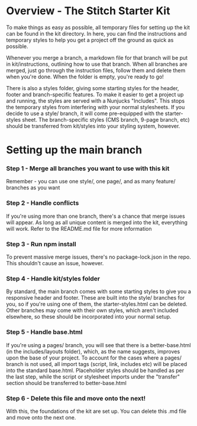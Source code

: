 # Overview - The Stitch Starter Kit

To make things as easy as possible, all temporary files for setting up the kit can be found in the kit directory. In
here, you can find the instructions and temporary styles to help you get a project off the ground as quick as possible.

Whenever you merge a branch, a markdown file for that branch will be put in kit/instructions, outlining how to use that
branch. When all branches are merged, just go through the instruction files, follow them and delete them when you're
done. When the folder is empty, you're ready to go!

There is also a styles folder, giving some starting styles for the header, footer and branch-specific features. To make
it easier to get a project up and running, the styles are served with a Nunjucks "Includes". This stops the temporary
styles from interfering with your normal stylesheets. If you decide to use a style/ branch, it will come pre-equipped
with the starter-styles sheet. The branch-specific styles (CMS branch, 9-page branch, etc) should be transferred from
kit/styles into your styling system, however.

# Setting up the main branch

### Step 1 - Merge all branches you want to use with this kit

Remember - you can use one style/, one page/, and as many feature/ branches as you want

### Step 2 - Handle conflicts

If you're using more than one branch, there's a chance that merge issues will appear. As long as all unique content is
merged into the kit, everything will work. Refer to the README.md file for more information

### Step 3 - Run npm install

To prevent massive merge issues, there's no package-lock.json in the repo. This shouldn't cause an issue, however.

### Step 4 - Handle kit/styles folder

By standard, the main branch comes with some starting styles to give you a responsive header and footer. These are built
into the style/ branches for you, so if you're using one of them, the starter-styles.html can be deleted. Other branches
may come with their own styles, which aren't included elsewhere, so these should be incorporated into your normal setup.

### Step 5 - Handle base.html

If you're using a pages/ branch, you will see that there is a better-base.html (in the includes/layouts folder), which,
as the name suggests, improves upon the base of your project. To account for the cases where a pages/ branch is not
used, all import tags (script, link, includes etc) will be placed into the standard base.html. Placeholder styles should
be handled as per the last step, while the script or stylesheet imports under the "transfer" section should be
transferred to better-base.html

### Step 6 - Delete this file and move onto the next!

With this, the foundations of the kit are set up. You can delete this .md file and move onto the next one.
